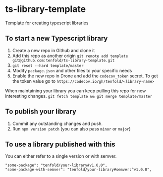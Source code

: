 # ts-library-template
Template for creating typescript libraries

## To start a new Typescript library

1. Create a new repo in Github and clone it
2. Add this repo as another origin `git remote add template git@github.com:tenfold/ts-library-template.git`
3. `git reset --hard template/master`
4. Modify `package.json` and other files to your specific needs
5. Enable the new repo in Drone and add the `codecov_token` secret. To get the token value go to `https://codecov.io/gh/tenfold/<library-name>`

When maintaining your library you can keep pulling this repo for new interesting changes. `git fetch template && git merge template/master`

## To publish your library

1. Commit any outstanding changes and push.
2. Run `npm version patch` (you can also pass `minor` or `major`)

## To use a library published with this

You can either refer to a single version or with semver.
```
"some-package": "tenfold/your-library#v1.0.0",
"some-package-with-semver": "tenfold/your-library#semver:^v1.0.0",
```
